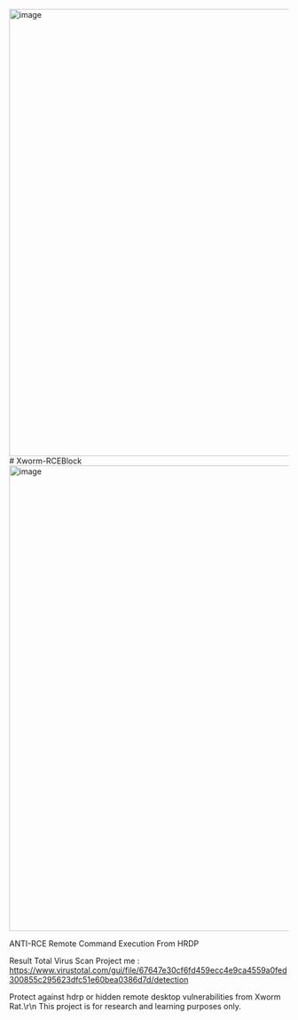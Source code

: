 <img width="1266" height="806" alt="image" src="https://github.com/user-attachments/assets/429b543e-38d3-4fe8-b16a-12c27df7f9d5" /># Xworm-RCEBlock
<img width="1334" height="839" alt="image" src="https://github.com/user-attachments/assets/3e03fe3e-eb13-4c96-ac7c-7b6ec807b902" />

ANTI-RCE Remote Command Execution From HRDP

Result Total Virus Scan Project me : https://www.virustotal.com/gui/file/67647e30cf6fd459ecc4e9ca4559a0fed300855c295623dfc51e60bea0386d7d/detection

Protect against hdrp or hidden remote desktop vulnerabilities from Xworm Rat.\r\n
This project is for research and learning purposes only.

